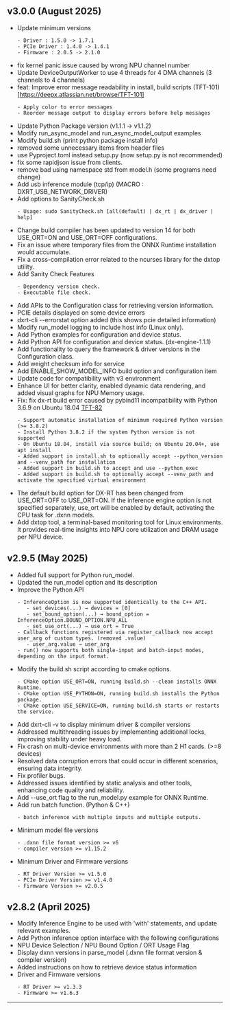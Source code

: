 ## v3.0.0 (August 2025)
- Update minimum versions 
  ```
  - Driver : 1.5.0 -> 1.7.1
  - PCIe Driver : 1.4.0 -> 1.4.1
  - Firmware : 2.0.5 -> 2.1.0
  ```
- fix kernel panic issue caused by wrong NPU channel number
- Update DeviceOutputWorker to use 4 threads for 4 DMA channels (3 channels to 4 channels)
- feat: Improve error message readability in install, build scripts (TFT-101)[https://deepx.atlassian.net/browse/TFT-101]
  ```
  - Apply color to error messages
  - Reorder message output to display errors before help messages
  ```
- Update Python Package version (v1.1.1 -> v1.1.2)
- Modify run_async_model and run_async_model_output examples
- Modify build.sh (print python package install info)
- removed some unnecessary items from header files
- use Pyproject.toml instead setup.py (now setup.py is not recommended)
- fix some rapidjson issue from clients.
- remove bad using namespace std from model.h (some programs need change)
- Add usb inference module (tcp/ip)
(MACRO : DXRT_USB_NETWORK_DRIVER)
- Add options to SanityCheck.sh
   ```
   - Usage: sudo SanityCheck.sh [all(default) | dx_rt | dx_driver | help]
   ```
-  Change build compiler has been updated to version 14 for both USE_ORT=ON and USE_ORT=OFF configurations.
- Fix an issue where temporary files from the ONNX Runtime installation would accumulate.
- Fix a cross-compilation error related to the ncurses library for the dxtop utility.
- Add Sanity Check Features
   ```
   - Dependency version check.
   - Executable file check.
   ```
- Add APIs to the Configuration class for retrieving version information.
- PCIE details displayed on some device errors
- dxrt-cli --errorstat option added (this shows pcie detailed information)
- Modify run_model logging to include host info (Linux only).
- Add Python examples for configuration and device status.
- Add Python API for configuration and device status. (dx-engine-1.1.1)
- Add functionality to query the framework & driver versions in the Configuration class.
- Add weight checksum info for service
- Add ENABLE_SHOW_MODEL_INFO build option and configuration item
- Update code for compatibility with v3 environment 
- Enhance UI for better clarity, enabled dynamic data rendering, and added visual graphs for NPU Memory usage.
- Fix: fix dx-rt build error caused by pybind11 incompatibility with Python 3.6.9 on Ubuntu 18.04 [TFT-82](https://deepx.atlassian.net/browse/TFT-82)
  ```
  - Support automatic installation of minimum required Python version (>= 3.8.2)  
  - Install Python 3.8.2 if the system Python version is not supported
  - On Ubuntu 18.04, install via source build; on Ubuntu 20.04+, use apt install
  - Added support in install.sh to optionally accept --python_version and --venv_path for installation
  - Added support in build.sh to accept and use --python_exec
  - Added support in build.sh to optionally accept --venv_path and activate the specified virtual environment
  ```
- The default build option for DX-RT has been changed from USE_ORT=OFF to USE_ORT=ON. If the inference engine option is not specified separately, use_ort will be enabled by default, activating the CPU task for .dxnn models.
- Add dxtop tool, a terminal-based monitoring tool for Linux environments. It provides real-time insights into NPU core utilization and DRAM usage per NPU device.
 

## v2.9.5 (May 2025)
- Added full support for Python run_model.  
- Updated the run_model option and its description  
- Improve the Python API  
    ```
    - InferenceOption is now supported identically to the C++ API.  
       - set_devices(...) → devices = [0]  
       - set_bound_option(...) → bound_option = InferenceOption.BOUND_OPTION.NPU_ALL
       - set_use_ort(...) → use_ort = True
    - Callback functions registered via register_callback now accept user_arg of custom types. (removed .value)
       - user_arg.value → user_arg
    - run() now supports both single-input and batch-input modes, depending on the input format.
    ```
- Modify the build.sh script according to cmake options.  
    ```
    - CMake option USE_ORT=ON, running build.sh --clean installs ONNX Runtime.  
    - CMake option USE_PYTHON=ON, running build.sh installs the Python package.  
    - CMake option USE_SERVICE=ON, running build.sh starts or restarts the service.  
    ```
- Add dxrt-cli -v to display minimum driver & compiler versions  
- Addressed multithreading issues by implementing additional locks, improving stability under heavy load.  
- Fix crash on multi-device environments with more than 2 H1 cards. (>=8 devices)  
- Resolved data corruption errors that could occur in different scenarios, ensuring data integrity.  
- Fix profiler bugs.  
- Addressed issues identified by static analysis and other tools, enhancing code quality and reliability.  
- Add --use_ort flag to the run_model.py example for ONNX Runtime.  
- Add run batch function. (Python & C++)  
    ```
    - batch inference with multiple inputs and multiple outputs. 
    ``` 
- Minimum model file versions  
    ```
    - .dxnn file format version >= v6  
    - compiler version >= v1.15.2  
    ```
- Minimum Driver and Firmware versions  
    ```
    - RT Driver Version >= v1.5.0  
    - PCIe Driver Version >= v1.4.0  
    - Firmware Version >= v2.0.5  
    ```

## v2.8.2 (April 2025)

- Modify Inference Engine to be used with 'with' statements, and update relevant examples.  
- Add Python inference option interface with the following configurations  
- NPU Device Selection / NPU Bound Option / ORT Usage Flag  
- Display dxnn versions in parse_model (.dxnn file format version & compiler version)  
- Added instructions on how to retrieve device status information  
- Driver and Firmware versions  
    ```
    - RT Driver >= v1.3.3  
    - Firmware >= v1.6.3
    ```  

---
